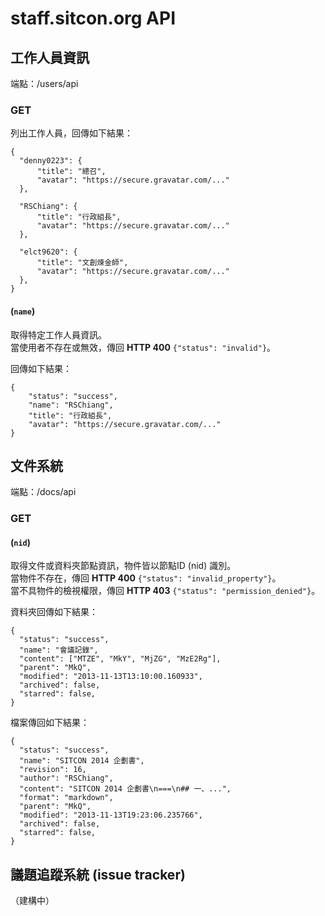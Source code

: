 staff.sitcon.org API
===

工作人員資訊
---
端點：/users/api

### GET
列出工作人員，回傳如下結果：
```
{
  "denny0223": {
      "title": "總召",
      "avatar": "https://secure.gravatar.com/..."
  },

  "RSChiang": {
      "title": "行政組長",
      "avatar": "https://secure.gravatar.com/..."
  },

  "elct9620": {
      "title": "文創煉金師",
      "avatar": "https://secure.gravatar.com/..."
  },
}
```

#### (`name`)
取得特定工作人員資訊。  
當使用者不存在或無效，傳回 **HTTP 400** `{"status": "invalid"}`。

回傳如下結果：
```
{
    "status": "success",
    "name": "RSChiang",
    "title": "行政組長",
    "avatar": "https://secure.gravatar.com/..."
}
```

文件系統
---
端點：/docs/api

### GET

#### (`nid`)
取得文件或資料夾節點資訊，物件皆以節點ID (nid) 識別。  
當物件不存在，傳回 **HTTP 400** `{"status": "invalid_property"}`。  
當不具物件的檢視權限，傳回 **HTTP 403** `{"status": "permission_denied"}`。  

資料夾回傳如下結果：
```
{
  "status": "success",
  "name": "會議記錄",
  "content": ["MTZE", "MkY", "MjZG", "MzE2Rg"],
  "parent": "MkQ",
  "modified": "2013-11-13T13:10:00.160933",
  "archived": false,
  "starred": false,
}
```

檔案傳回如下結果：
```
{
  "status": "success",
  "name": "SITCON 2014 企劃書",
  "revision": 16,
  "author": "RSChiang",
  "content": "SITCON 2014 企劃書\n===\n## 一、...",
  "format": "markdown",
  "parent": "MkQ",
  "modified": "2013-11-13T19:23:06.235766",
  "archived": false,
  "starred": false,
}
```


議題追蹤系統 (issue tracker)
---
（建構中）
